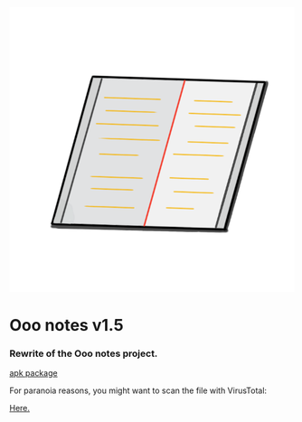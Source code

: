 ![App icon](Ooo-notes.png)

# Ooo notes v1.5

### Rewrite of the Ooo notes project.

[apk package](Ooo-notes-v1.5.apk?raw=true)

For paranoia reasons, you might want to scan the file with VirusTotal:

[Here.](https://www.virustotal.com/gui/home/upload)

